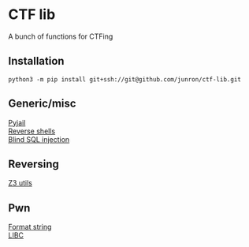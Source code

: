 # CTF lib

A bunch of functions for CTFing

## Installation
```shell
python3 -m pip install git+ssh://git@github.com/junron/ctf-lib.git
```

## Generic/misc
[Pyjail](./ctflib/generic/pyjail.md)  
[Reverse shells](./ctflib/generic/reverse_shell.md)  
[Blind SQL injection](./ctflib/generic/brute.md)  

## Reversing
[Z3 utils](./ctflib/reversing/z3.md)

## Pwn
[Format string](./ctflib/pwn/format_string.md)  
[LIBC](./ctflib/pwn/libc.md)

